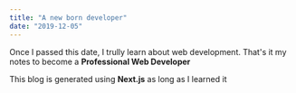 ```yaml
---
title: "A new born developer"
date: "2019-12-05"
---
```


Once I passed this date, I trully learn about web development. That's it my notes to become a **Professional Web Developer**

This blog is generated using **Next.js** as long as I learned it
